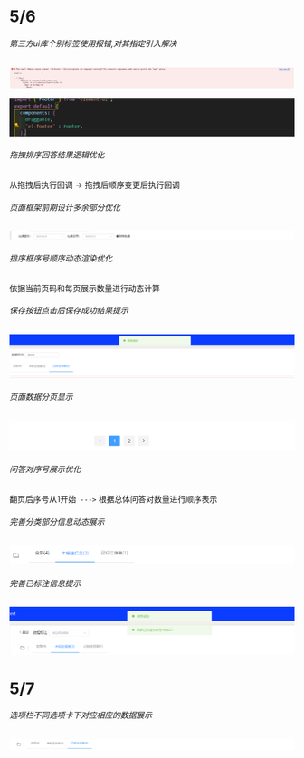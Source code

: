 # 5/6

###### 第三方ui库个别标签使用报错,对其指定引入解决

![image-20240506094246207](../assets/image-20240506094246207.png)

![image-20240506094317659](../assets/image-20240506094317659.png)

###### 拖拽排序回答结果逻辑优化

从拖拽后执行回调 -> 拖拽后顺序变更后执行回调



###### 页面框架前期设计多余部分优化

![image-20240506101837720](../assets/image-20240506101837720.png)



###### 排序框序号顺序动态渲染优化

依据当前页码和每页展示数量进行动态计算

###### 保存按钮点击后保存成功结果提示

![image-20240506170556806](../assets/image-20240506170556806.png)

###### 页面数据分页显示

![image-20240506170607553](../assets/image-20240506170607553.png)

###### 问答对序号展示优化

翻页后序号从1开始` --->` 根据总体问答对数量进行顺序表示



###### 完善分类部分信息动态展示

![image-20240506171946707](../assets/image-20240506171946707.png)

###### 完善已标注信息提示

![image-20240506172030961](../assets/image-20240506172030961.png)

# 5/7

###### 选项栏不同选项卡下对应相应的数据展示

![image-20240507105002492](../assets/image-20240507105002492.png)
